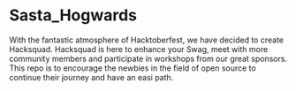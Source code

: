 # Sasta_Hogwards
With the fantastic atmosphere of Hacktoberfest, we have decided to create Hacksquad. Hacksquad is here to enhance your Swag, meet with more community members and participate in workshops from our great sponsors.
This repo is to encourage the newbies in the field of open source to continue their journey and have an easi path.
